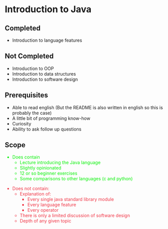 # Introduction to Java

## Completed
- Introduction to language features

## Not Completed
- Introduction to OOP
- Introduction to data structures
- Introduction to software design

## Prerequisites
- Able to read english (But the README is also written in english so this is probably the case)
- A little bit of programming know-how
- Curiosity
- Ability to ask follow up questions

## Scope
<span style='color:#07F007'>

- Does contain
    - Lecture introducing the Java language
    - Slightly opinionated
    - 12 or so beginner exercises
    - Some comparisons to other languages (c and python)

</span>
<span style='color:#F03747'>

- Does not contain:
    - Explanation of:
        - Every single java standard library module
        - Every language feature
        - Every operator
    - There is only a limited discussion of software design
    - Depth of any given topic

</span>
